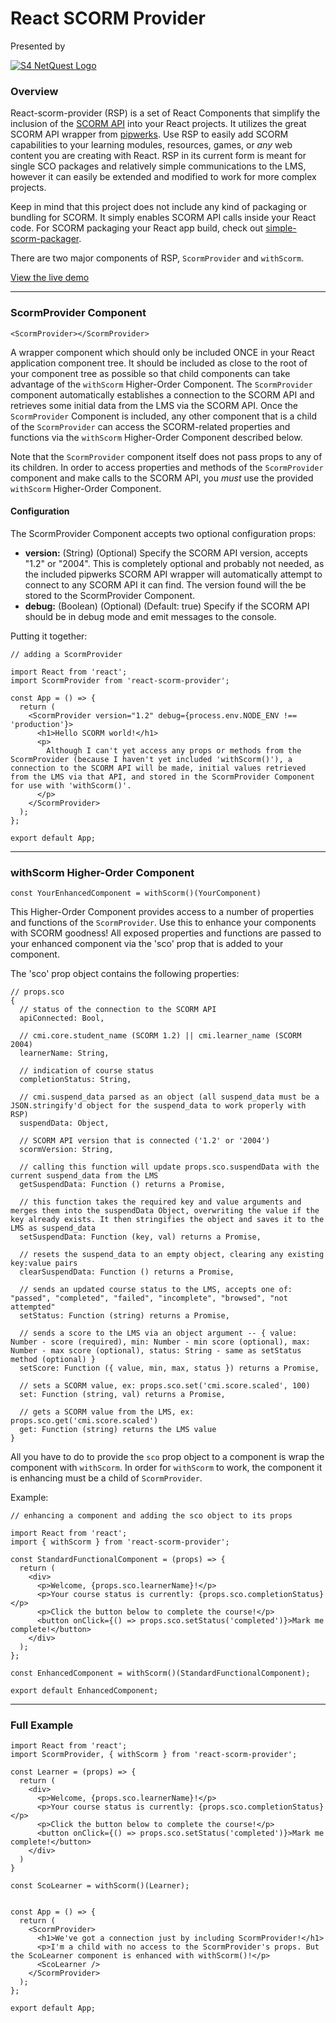# React SCORM Provider
Presented by

<a href="https://s4netquest.com"><img src="https://s4-netquest.github.io/react-scorm-provider/images/s4-logo.png" alt="S4 NetQuest Logo" style="max-width: 250px;" /></a>

### Overview

React-scorm-provider (RSP) is a set of React Components that simplify the inclusion of the [SCORM API](https://scorm.com/scorm-explained/) into your React projects. It utilizes the great SCORM API wrapper from [pipwerks](https://github.com/pipwerks/scorm-api-wrapper). Use RSP to easily add SCORM capabilities to your learning modules, resources, games, or *any* web content you are creating with React. RSP in its current form is meant for single SCO packages and relatively simple communications to the LMS, however it can easily be extended and modified to work for more complex projects.

Keep in mind that this project does not include any kind of packaging or bundling for SCORM. It simply enables SCORM API calls inside your React code. For SCORM packaging your React app build, check out [simple-scorm-packager](https://github.com/lmihaidaniel/simple-scorm-packager).

There are two major components of RSP, `ScormProvider` and `withScorm`.

[View the live demo](https://s4-netquest.github.io/react-scorm-provider)

---

### ScormProvider Component

`<ScormProvider></ScormProvider>`

A wrapper component which should only be included ONCE in your React application component tree. It should be included as close to the root of your component tree as possible so that child components can take advantage of the `withScorm` Higher-Order Component. The `ScormProvider` component automatically establishes a connection to the SCORM API and retrieves some initial data from the LMS via the SCORM API. Once the `ScormProvider` Component is included, any other component that is a child of the `ScormProvider` can access the SCORM-related properties and functions via the `withScorm` Higher-Order Component described below.

Note that the `ScormProvider` component itself does not pass props to any of its children. In order to access properties and methods of the `ScormProvider` component and make calls to the SCORM API, you *must* use the provided `withScorm` Higher-Order Component.

#### Configuration
The ScormProvider Component accepts two optional configuration props:
* **version:** (String) (Optional) Specify the SCORM API version, accepts "1.2" or "2004". This is completely optional and probably not needed, as the included pipwerks SCORM API wrapper will automatically attempt to connect to any SCORM API it can find. The version found will the be stored to the ScormProvider Component.
* **debug:** (Boolean) (Optional) (Default: true) Specify if the SCORM API should be in debug mode and emit messages to the console.

Putting it together:
```
// adding a ScormProvider

import React from 'react';
import ScormProvider from 'react-scorm-provider';

const App = () => {
  return (
    <ScormProvider version="1.2" debug={process.env.NODE_ENV !== 'production'}>
      <h1>Hello SCORM world!</h1>
      <p>
        Although I can't yet access any props or methods from the ScormProvider (because I haven't yet included 'withScorm()'), a connection to the SCORM API will be made, initial values retrieved from the LMS via that API, and stored in the ScormProvider Component for use with 'withScorm()'.
      </p>
    </ScormProvider>
  );
};

export default App;
```

---

### withScorm Higher-Order Component

`const YourEnhancedComponent = withScorm()(YourComponent)`

This Higher-Order Component provides access to a number of properties and functions of the `ScormProvider`. Use this to enhance your components with SCORM goodness! All exposed properties and functions are passed to your enhanced component via the 'sco' prop that is added to your component.

The 'sco' prop object contains the following properties:
```
// props.sco
{
  // status of the connection to the SCORM API
  apiConnected: Bool,

  // cmi.core.student_name (SCORM 1.2) || cmi.learner_name (SCORM 2004)
  learnerName: String,

  // indication of course status
  completionStatus: String,

  // cmi.suspend_data parsed as an object (all suspend_data must be a JSON.stringify'd object for the suspend_data to work properly with RSP)
  suspendData: Object,

  // SCORM API version that is connected ('1.2' or '2004')
  scormVersion: String,

  // calling this function will update props.sco.suspendData with the current suspend_data from the LMS
  getSuspendData: Function () returns a Promise,

  // this function takes the required key and value arguments and merges them into the suspendData Object, overwriting the value if the key already exists. It then stringifies the object and saves it to the LMS as suspend_data
  setSuspendData: Function (key, val) returns a Promise,

  // resets the suspend_data to an empty object, clearing any existing key:value pairs
  clearSuspendData: Function () returns a Promise,

  // sends an updated course status to the LMS, accepts one of: "passed", "completed", "failed", "incomplete", "browsed", "not attempted"
  setStatus: Function (string) returns a Promise,

  // sends a score to the LMS via an object argument -- { value: Number - score (required), min: Number - min score (optional), max: Number - max score (optional), status: String - same as setStatus method (optional) }
  setScore: Function ({ value, min, max, status }) returns a Promise,

  // sets a SCORM value, ex: props.sco.set('cmi.score.scaled', 100)
  set: Function (string, val) returns a Promise,

  // gets a SCORM value from the LMS, ex: props.sco.get('cmi.score.scaled')
  get: Function (string) returns the LMS value
}
```

All you have to do to provide the `sco` prop object to a component is wrap the component with `withScorm`. In order for `withScorm` to work, the component it is enhancing must be a child of `ScormProvider`.

Example:
```
// enhancing a component and adding the sco object to its props

import React from 'react';
import { withScorm } from 'react-scorm-provider';

const StandardFunctionalComponent = (props) => {
  return (
    <div>
      <p>Welcome, {props.sco.learnerName}!</p>
      <p>Your course status is currently: {props.sco.completionStatus}</p>
      <p>Click the button below to complete the course!</p>
      <button onClick={() => props.sco.setStatus('completed')}>Mark me complete!</button>
    </div>
  );
};

const EnhancedComponent = withScorm()(StandardFunctionalComponent);

export default EnhancedComponent;
```

---

### Full Example

```
import React from 'react';
import ScormProvider, { withScorm } from 'react-scorm-provider';

const Learner = (props) => {
  return (
    <div>
      <p>Welcome, {props.sco.learnerName}!</p>
      <p>Your course status is currently: {props.sco.completionStatus}</p>
      <p>Click the button below to complete the course!</p>
      <button onClick={() => props.sco.setStatus('completed')}>Mark me complete!</button>
    </div>
  )
}

const ScoLearner = withScorm()(Learner);


const App = () => {
  return (
    <ScormProvider>
      <h1>We've got a connection just by including ScormProvider!</h1>
      <p>I'm a child with no access to the ScormProvider's props. But the ScoLearner component is enhanced with withScorm()!</p>
      <ScoLearner />
    </ScormProvider>
  );
};

export default App;
```
